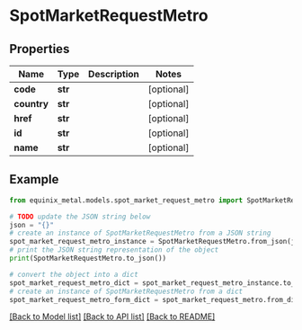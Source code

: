 # SpotMarketRequestMetro


## Properties

Name | Type | Description | Notes
------------ | ------------- | ------------- | -------------
**code** | **str** |  | [optional] 
**country** | **str** |  | [optional] 
**href** | **str** |  | [optional] 
**id** | **str** |  | [optional] 
**name** | **str** |  | [optional] 

## Example

```python
from equinix_metal.models.spot_market_request_metro import SpotMarketRequestMetro

# TODO update the JSON string below
json = "{}"
# create an instance of SpotMarketRequestMetro from a JSON string
spot_market_request_metro_instance = SpotMarketRequestMetro.from_json(json)
# print the JSON string representation of the object
print(SpotMarketRequestMetro.to_json())

# convert the object into a dict
spot_market_request_metro_dict = spot_market_request_metro_instance.to_dict()
# create an instance of SpotMarketRequestMetro from a dict
spot_market_request_metro_form_dict = spot_market_request_metro.from_dict(spot_market_request_metro_dict)
```
[[Back to Model list]](../README.md#documentation-for-models) [[Back to API list]](../README.md#documentation-for-api-endpoints) [[Back to README]](../README.md)


